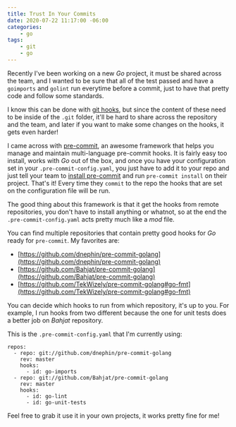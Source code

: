 ```yaml
---
title: Trust In Your Commits
date: 2020-07-22 11:17:00 -06:00
categories:
    - go
tags:
    - git
    - go
---
```


Recently I've been working on a new _Go_ project, it must be shared across the team, and I wanted to be sure that all of the test passed and have a `goimports` and `golint` run everytime before a commit, just to have that pretty code and follow some standards.

I know this can be done with [git hooks](https://git-scm.com/book/en/v2/Customizing-Git-Git-Hooks), but since the content of these need to be inside of the `.git` folder, it'll be hard to share across the repository and the team, and later if you want to make some changes on the hooks, it gets even harder!

I came across with [pre-commit](https://pre-commit.com/), an awesome framework that helps you manage and maintain multi-language pre-commit hooks. It is fairly easy too install, works with _Go_ out of the box, and once you have your configuration set in your `.pre-commit-config.yaml`, you just have to add it to your repo and just tell your team to [install pre-commit](https://pre-commit.com/#install) and run `pre-commit install` on their project. That's it! Every time they `commit` to the repo the hooks that are set on the configuration file will be run.

The good thing about this framework is that it get the hooks from remote repositories, you don't have to install anything or whatnot, so at the end the `.pre-commit-config.yaml` acts pretty much like a _mod_ file.

You can find multiple repositories that contain pretty good hooks for _Go_ ready for `pre-commit`. My favorites are:

-   [https://github.com/dnephin/pre-commit-golang](https://github.com/dnephin/pre-commit-golang)
-   [https://github.com/Bahjat/pre-commit-golang](https://github.com/Bahjat/pre-commit-golang)
-   [https://github.com/TekWizely/pre-commit-golang#go-fmt](https://github.com/TekWizely/pre-commit-golang#go-fmt)

You can decide which hooks to run from which repository, it's up to you. For example, I run hooks from two different because the one for unit tests does a better job on _Bahjat_ repository.

This is the `.pre-commit-config.yaml` that I'm currently using:

```
repos:
  - repo: git://github.com/dnephin/pre-commit-golang
    rev: master
    hooks:
      - id: go-imports
  - repo: git://github.com/Bahjat/pre-commit-golang
    rev: master
    hooks:
      - id: go-lint
      - id: go-unit-tests
```

Feel free to grab it use it in your own projects, it works pretty fine for me!
